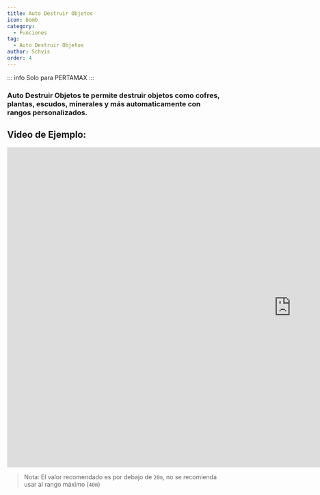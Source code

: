 ```yaml
---
title: Auto Destruir Objetos
icon: bomb
category:
  - Funciones
tag:
  - Auto Destruir Objetos
author: Schvis
order: 4
---
```

::: info Solo para PERTAMAX
:::
### Auto Destruir Objetos te permite destruir objetos como cofres, plantas, escudos, minerales y más automaticamente con rangos personalizados.

## Video de Ejemplo:

<div class="iframe-container"><iframe width="1328" height="747" src="https://www.youtube.com/embed/3ML6s3SR8nE?list=PL5eI1Tb64p56g27qfYk7VuFTz4FK6YrKa" title="Korepi - Auto Destroy" frameborder="0" allow="accelerometer; autoplay; clipboard-write; encrypted-media; gyroscope; picture-in-picture; web-share" referrerpolicy="strict-origin-when-cross-origin" allowfullscreen></iframe></div>

>Nota: El valor recomendado es por debajo de `20m`, no se recomienda usar al rango máximo (`40m`)

